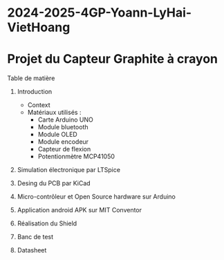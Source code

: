 # 2024-2025-4GP-Yoann-LyHai-VietHoang

# Projet du Capteur Graphite à crayon

Table de matière
1. Introduction
    * Context
    * Matériaux utilisés : 
        * Carte Arduino UNO
        * Module bluetooth
        * Module OLED
        * Module encodeur
        * Capteur de flexion
        * Potentionmètre MCP41050



2. Simulation électronique par LTSpice
3. Desing du PCB par KiCad
4. Micro-contrôleur et Open Source hardware sur Arduino
5. Application android APK sur MIT Conventor
6. Réalisation du Shield
7. Banc de test
8. Datasheet
